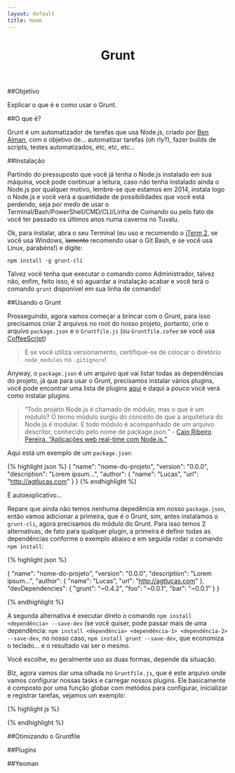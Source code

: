 ```yaml
---
layout: default
title: Home
---
```


<header class="main-header">
  <h1 class="logo">Grunt</h1>
</header>

<section class="main-content">

<article>

##Objetivo

Explicar o que é e como usar o Grunt.

</article>

<article>

##O que é?

Grunt é um automatizador de tarefas que usa Node.js, criado por <a href="https://github.com/cowboy/" target="_blank">Ben Alman</a>, com o objetivo de... automatizar tarefas (oh rly?), fazer builds de scripts, testes automatizados, etc, etc, etc...

</article>

<article>

##Instalação

Partindo do pressuposto que você já tenha o Node.js instalado em sua máquina, você pode continuar a leitura, caso não tenha instalado ainda o Node.js por qualquer motivo, lembre-se que estamos em 2014, instala logo o Node.js e você verá a quantidade de possibilidades que você está perdendo, seja por medo de usar o Terminal/Bash/PowerShell/CMD/CLI/Linha de Comando ou pelo fato de você ter passado os últimos anos numa caverna no Tuvalu.

Ok, para instalar, abra o seu Terminal (eu uso e recomendo o <a href="http://www.iterm2.com/" target="_blank">iTerm 2</a>, se você usa Windows, ~~lamento~~ recomendo usar o Git Bash, e se você usa Linux, parabéns!) e digite:

`npm install -g grunt-cli`

Talvez você tenha que executar o comando como Administrador, talvez não, enfim, feito isso, é só aguardar a instalação acabar e você terá o comando `grunt` disponível em sua linha de comando!

</article>

<article>

##Usando o Grunt

Prosseguindo, agora vamos começar a brincar com o Grunt, para isso precisamos criar 2 arquivos no root do nosso projeto, portanto, crie o arquivo `package.json` e o `Gruntfile.js` (ou `Gruntfile.cofee` se você usa <a href="http://coffeescript.org/" target="_blank">CoffeeScript</a>)

>E se você utiliza versionamento, certifique-se de colocar o diretório `node_modules` no `.gitignore`!

Anyway, o `package.json` é um arquivo que vai listar todas as dependências do projeto, já que para usar o Grunt, precisamos instalar vários plugins, você pode encontrar uma lista de plugins <a href="http://gruntjs.com/plugins" target="_blank">aqui</a> e daqui a pouco você verá como instalar plugins.

>“Todo projeto Node.js é chamado de módulo, mas o que é um módulo? O termo módulo surgiu do conceito de que a arquitetura do Node.js é modular. E todo módulo é acompanhado de um arquivo descritor, conhecido pelo nome de package.json.” - <a href="http://www.casadocodigo.com.br/products/livro-nodejs" target="_blank">Caio Ribeiro Pereira. “Aplicações web real-time com Node.js.”</a>

Aqui está um exemplo de um `package.json`:

{% highlight json %}
{
  "name": "nome-do-projeto",
  "version": "0.0.0",
  "description": "Lorem ipsum...",
  "author": {
    "name": "Lucas",
    "url": "http://agtlucas.com"
  }
}
{% endhighlight %}

É autoexplicativo...

Repare que ainda não temos nenhuma depedência em nosso `package.json`, então vamos adicionar a primeira, que é o Grunt, sim, antes instalamos o `grunt-cli`, agora precisamos do módulo do Grunt. Para isso temos 2 alternativas, de fato para qualquer plugin, a primeira é definir todas as dependências conforme o exemplo abaixo e em seguida rodar o comando `npm install`:

{% highlight json %}

{
  "name": "nome-do-projeto",
  "version": "0.0.0",
  "description": "Lorem ipsum...",
  "author": {
    "name": "Lucas",
    "url": "http://agtlucas.com"
  },
  "devDependencies": {
    "grunt": "~0.4.2",
    "foo": "~0.0.1",
    "bar": "~0.0.1"
  }
}

{% endhighlight %}

A segunda alternativa é executar direto o comando `npm install <dependência> --save-dev` (se você quiser, pode passar mais de uma dependência: `npm install <dependência> <dependência-1> <dependência-2> --save-dev`, no nosso caso, `npm install grunt --save-dev`, que economiza o teclado... e o resultado vai ser o mesmo.

Você escolhe, eu geralmente uso as duas formas, depende da situação.

Blz, agora vamos dar uma olhada no `Gruntfile.js`, que é este arquivo onde vamos configurar nossas tasks e carregar nossos plugins. Ele basicamente é composto por uma função globar com metódos para configurar, inicializar e registrar tarefas, vejamos um exemplo:

{% highlight js %}

{% endhighlight %}

</article>

<article>

##Otimizando o Gruntfile

</article>

<article>

##Plugins

</article>

<article>

##Yeoman

</article>

</section>